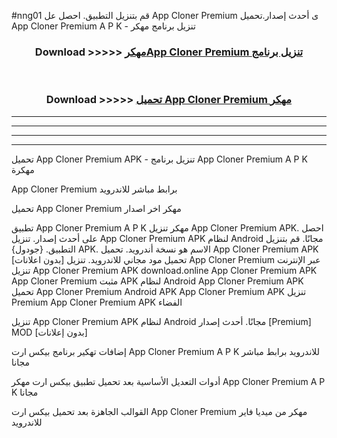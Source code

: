 #nng01 قم بتنزيل التطبيق. احصل عل App Cloner Premium  ى أحدث إصدار.تحميل App Cloner Premium  A P K - تنزيل برنامج مهكر



<div align="center">
<h3>Download >>>>> <a href="https://ar-sites.web.app/?ar= App Cloner Premium ">مهكرApp Cloner Premium  تنزيل برنامج</a></h3><br>

<h3>Download >>>>> <a href="https://ar-sites.web.app/?ar= App Cloner Premium ">تحميل App Cloner Premium  مهكر</a></h3>
</div>


----------------------------------------------------------

----------------------------------------------------------

----------------------------------------------------------

----------------------------------------------------------


تحميل App Cloner Premium  APK - تنزيل برنامج App Cloner Premium  A P K مهكرة

App Cloner Premium  برابط مباشر للاندرويد

تحميل App Cloner Premium  مهكر اخر اصدار

تطبيق App Cloner Premium  A P K مهكر
تنزيل App Cloner Premium  APK. احصل على أحدث إصدار.
تنزيل App Cloner Premium  APK لنظام Android مجانًا.
قم بتنزيل التطبيق. {جودول} APK. الاسم هو نسخة أندرويد.
تحميل App Cloner Premium  APK [بدون اعلانات]
تحميل مود مجاني للاندرويد.
تنزيل App Cloner Premium  عبر الإنترنت
تنزيل App Cloner Premium  APK
download.online App Cloner Premium  APK
App Cloner Premium  مثبت APK لنظام Android
App Cloner Premium  APK
تحميل App Cloner Premium  Android APK
App Cloner Premium  APK تنزيل Premium
App Cloner Premium  APK الفضاء

تنزيل App Cloner Premium  APK لنظام Android مجانًا. أحدث إصدار [Premium] MOD [بدون إعلانات]

إضافات تهكير برنامج بيكس ارت App Cloner Premium  A P K للاندرويد برابط مباشر مجانا

أدوات التعديل الأساسية بعد تحميل تطبيق بيكس ارت مهكر App Cloner Premium  A P K مجانا

القوالب الجاهزة بعد تحميل بيكس ارت App Cloner Premium  مهكر من ميديا فاير للاندرويد



